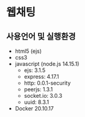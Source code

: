 # 웹채팅

## 사용언어 및 실행환경
* html5 (ejs)
* css3
* javascript (node.js 14.15.1)  
  * ejs: 3.1.5
  * express: 4.17.1
  * http: 0.0.1-security
  * peerjs: 1.3.1
  * socket.io: 3.0.3
  * uuid: 8.3.1
* Docker 20.10.17
